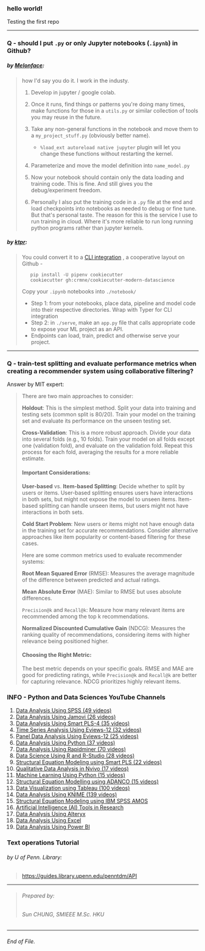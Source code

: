 ### hello world!
Testing the first repo

---

### Q - should I put `.py` or only Jupyter notebooks (`.ipynb`) in Github?
##### by [Melonface](https://www.reddit.com/user/MelonFace/): 
> how I'd say you do it. I work in the industy.
> 1. Develop in jupyter / google colab.
>
> 2. Once it runs, find things or patterns you're doing many times, make functions for those in a `utils.py` or similar collection of tools you may reuse in the future.
>
> 3. Take any non-general functions in the notebook and move them to a `my_project_stuff.py` (obviously better name).
>     * `%load_ext autoreload native jupyter` plugin will let you change these functions without restarting the kernel.
>
> 5. Parameterize and move the model definition into `name_model.py`
> 6. Now your notebook should contain only the data loading and training code. This is fine. And still gives you the debug/experiment freedom.
>
> 7. Personally I also put the training code in a `.py` file at the end and load checkpoints into notebooks as needed to debug or fine tune. But that's personal taste. The reason for this is the service I use to run training in cloud. Where it's more reliable to run long running python programs rather than jupyter kernels.

##### by [ktpr](https://www.reddit.com/user/ktpr/):
> You could convert it to a [CLI integration](https://docs.github.com/en/github-cli/github-cli/quickstart) , a cooperative layout on Github -
> ```
>    pip install -U pipenv cookiecutter
>    cookiecutter gh:crmne/cookiecutter-modern-datascience
> ```
> Copy your `.ipynb` notebooks into `./notebook/`
> - Step 1: from your notebooks, place data, pipeline and model code into their respective directories. Wrap with Typer for CLI integration
> - Step 2: in `./serve`, make an `app.py` file that calls appropriate code to expose your ML project as an API. 
> - Endpoints can load, train, predict and otherwise serve your project.

---
### Q -  train-test splitting and evaluate performance metrics when creating a recommender system using collaborative filtering?

Answer by MIT expert:

> There are two main approaches to consider:
> 
> **Holdout**: This is the simplest method. Split your data into training and testing sets (common split is 80/20). Train your model on the training set and evaluate its performance on the unseen testing set.
> 
> **Cross-Validation**: This is a more robust approach. Divide your data into several folds (e.g., 10 folds). Train your model on all folds except one (validation fold), and evaluate on the validation fold. Repeat this process for each fold, averaging the results for a more reliable estimate.
> 
> #### Important Considerations:
> 
> **User-based** vs. **Item-based Splitting**: Decide whether to split by users or items. User-based splitting ensures users have interactions in both sets, but might not expose the model to unseen items. Item-based splitting can handle unseen items, but users might not have interactions in both sets.
> 
> **Cold Start Problem**: New users or items might not have enough data in the training set for accurate recommendations. Consider alternative approaches like item popularity or content-based filtering for these cases.
> 
> Here are some common metrics used to evaluate recommender systems:
> 
> **Root Mean Squared Error** (RMSE): Measures the average magnitude of the difference between predicted and actual ratings.
> 
> **Mean Absolute Error** (MAE): Similar to RMSE but uses absolute differences.
> 
> `Precision@k` and `Recall@k`: Measure how many relevant items are recommended among the top k recommendations.
> 
> **Normalized Discounted Cumulative Gain** (NDCG): Measures the ranking quality of recommendations, considering items with higher relevance being positioned higher.
> 
> #### Choosing the Right Metric:
> 
> The best metric depends on your specific goals. RMSE and MAE are good for predicting ratings, while `Precision@k` and `Recall@k` are better for capturing relevance. NDCG prioritizes highly relevant items.


### INFO - Python and Data Sciences YouTube Channels

1. [Data Analysis Using SPSS (49 videos)](https://lnkd.in/dE8e7H8R)
2. [Data Analysis Using Jamovi (26 videos)](https://lnkd.in/d4d_w9NR)
3. [Data Analysis Using Smart PLS-4 (35 videos)](https://lnkd.in/d-ZJ-Vkr)
4. [Time Series Analysis Using Eviews-12 (32 videos)](https://lnkd.in/dNthyy55)
5. [Panel Data Analysis Using Eviews-12 (25 videos)](https://lnkd.in/d2-KKKxV)
6. [Data Analysis Using Python (37 videos)](https://lnkd.in/dX8HDdxC)
7. [Data Analysis Using Rapidminer (70 videos)](https://lnkd.in/dpNTfA_X)
8. [Data Science Using R and R-Studio (28 videos)](https://lnkd.in/ddqQVHTg)
9. [Structural Equation Modeling using Smart PLS (22 videos)](https://lnkd.in/df2dzu7d)
10. [Qualitative Data Analysis in Nvivo (17 videos)](https://lnkd.in/deXZacwp)
11. [Machine Learning Using Python (15 videos)](https://lnkd.in/dDRMzzCT)
12. [Structural Equation Modelling using ADANCO (15 videos)](https://lnkd.in/d4EDmhdk)
13. [Data Visualization using Tableau (100 videos)](https://lnkd.in/dctQQjey)
14. [Data Analysis Using KNIME (139 videos)](https://lnkd.in/dp-GnY2C)
15. [Structural Equation Modeling using IBM SPSS AMOS](https://lnkd.in/d2dSKc7i)
16. [Artificial Intelligence (AI) Tools in Research](https://lnkd.in/dV5r56rW)
17. [Data Analysis Using Alteryx](https://lnkd.in/dHBaF-Zf)
18. [Data Analysis Using Excel](https://lnkd.in/dj9BbNjB)
19. [Data Analysis Using Power BI](https://lnkd.in/dPRQicV5)

### Text operations Tutorial
###### by U of Penn. Library:
> https://guides.library.upenn.edu/penntdm/API

---
> ###### Prepared by:
> ###### Sun CHUNG, *SMIEEE* M.Sc. HKU

---
###### End of File.


